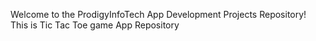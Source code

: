 Welcome to the ProdigyInfoTech App Development Projects Repository! This is Tic Tac Toe game App Repository
